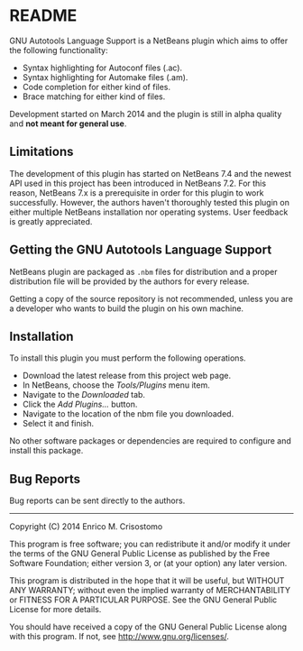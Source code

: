 README
======

GNU Autotools Language Support is a NetBeans plugin which aims to offer the
following functionality:

  * Syntax highlighting for Autoconf files (.ac).
  * Syntax highlighting for Automake files (.am).
  * Code completion for either kind of files.
  * Brace matching for either kind of files.

  Development started on March 2014 and the plugin is still in alpha quality and
**not meant for general use**.

Limitations
-----------

The development of this plugin has started on NetBeans 7.4 and the newest API
used in this project has been introduced in NetBeans 7.2.  For this reason,
NetBeans 7.x is a prerequisite in order for this plugin to work successfully.
However, the authors haven't thoroughly tested this plugin on either multiple
NetBeans installation nor operating systems.  User feedback is greatly
appreciated.

Getting the GNU Autotools Language Support
------------------------------------------

NetBeans plugin are packaged as `.nbm` files for distribution and a proper
distribution file will be provided by the authors for every release.

  Getting a copy of the source repository is not recommended, unless you are a
developer who wants to build the plugin on his own machine.

Installation
------------

To install this plugin you must perform the following operations.

  * Download the latest release from this project web page.
  * In NetBeans, choose the *Tools/Plugins* menu item.
  * Navigate to the *Downloaded* tab.
  * Click the *Add Plugins...* button.
  * Navigate to the location of the nbm file you downloaded.
  * Select it and finish.

  No other software packages or dependencies are required to configure and
install this package.

Bug Reports
-----------

Bug reports can be sent directly to the authors.

-----

Copyright (C) 2014 Enrico M. Crisostomo

This program is free software; you can redistribute it and/or modify
it under the terms of the GNU General Public License as published by
the Free Software Foundation; either version 3, or (at your option)
any later version.

This program is distributed in the hope that it will be useful,
but WITHOUT ANY WARRANTY; without even the implied warranty of
MERCHANTABILITY or FITNESS FOR A PARTICULAR PURPOSE.  See the
GNU General Public License for more details.

You should have received a copy of the GNU General Public License
along with this program.  If not, see <http://www.gnu.org/licenses/>.
